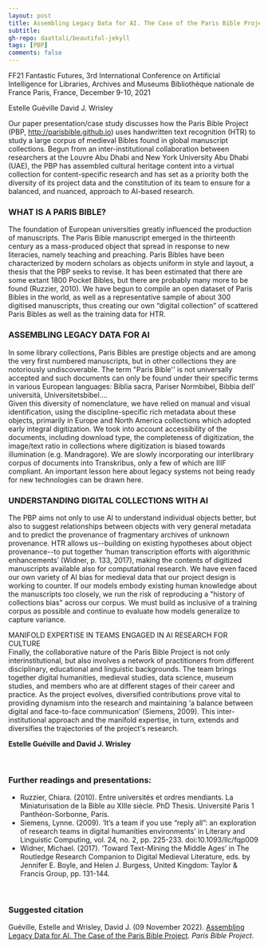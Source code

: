 ```yaml
---
layout: post
title: Assembling Legacy Data for AI. The Case of the Paris Bible Project
subtitle:
gh-repo: daattali/beautiful-jekyll
tags: [PBP]
comments: false
---
```


FF21 Fantastic Futures, 3rd International Conference on Artificial Intelligence for Libraries, Archives and Museums
Bibliothèque nationale de France
Paris, France, December 9-10, 2021
 
Estelle Guéville
David J. Wrisley
 
Our paper presentation/case study discusses how the Paris Bible Project (PBP, http://parisbible.github.io) uses handwritten text recognition (HTR) to study a large corpus of medieval Bibles found in global manuscript collections. Begun from an inter-institutional collaboration between researchers at the Louvre Abu Dhabi and New York University Abu Dhabi (UAE), the PBP has assembled cultural heritage content into a virtual collection for content-specific research and has set as a priority both the diversity of its project data and the constitution of its team to ensure for a balanced, and nuanced, approach to AI-based research.


### **WHAT IS A PARIS BIBLE?**
 
The foundation of European universities greatly influenced the production of manuscripts. The Paris Bible manuscript emerged in the thirteenth century as a mass-produced object that spread in response to new literacies, namely teaching and preaching. Paris Bibles have been characterized by modern scholars as objects uniform in style and layout, a thesis that the PBP seeks to revise. It has been estimated that there are some extant 1800 Pocket Bibles, but there are probably many more to be found (Ruzzier, 2010). We have begun to compile an open dataset of Paris Bibles in the world, as well as a representative sample of about 300 digitised manuscripts, thus creating our own “digital collection” of scattered Paris Bibles as well as the training data for HTR.
 
### **ASSEMBLING LEGACY DATA FOR AI**
 
In some library collections, Paris Bibles are prestige objects and are among the very first numbered manuscripts, but in other collections they are notoriously undiscoverable. The term "Paris Bible'' is not universally accepted and such documents can only be found under their specific terms in various European languages: Biblia sacra, Pariser Normbibel, Bibbia dell’ università, Universitetsbibel….   
Given this diversity of nomenclature, we have relied on manual and visual identification, using the discipline-specific rich metadata about these objects, primarily in Europe and North America collections which adopted early integral digitization. We took into account accessibility of the documents, including download type, the completeness of digitization, the image/text ratio in collections where digitization is biased towards illumination (e.g. Mandragore). We are slowly incorporating our interlibrary corpus of documents into Transkribus, only a few of which are IIIF compliant. An important lesson here about legacy systems not being ready for new technologies can be drawn here. 


### **UNDERSTANDING DIGITAL COLLECTIONS WITH AI**  
The PBP aims not only to use AI to understand individual objects better, but also to suggest relationships between objects with very general metadata and to predict the provenance of fragmentary archives of unknown provenance. HTR allows us--building on existing hypotheses about object provenance--to put together ‘human transcription efforts with algorithmic enhancements’ (Widner, p. 133, 2017), making the contents of digitized manuscripts available also for computational research. We have even faced our own variety of AI bias for medieval data that our project design is working to counter. If our models embody existing human knowledge about the manuscripts too closely, we run the risk of reproducing a "history of collections bias" across our corpus. We must build as inclusive of a training corpus as possible and continue to evaluate how models generalize to capture variance. 
 
MANIFOLD EXPERTISE IN TEAMS ENGAGED IN AI RESEARCH FOR CULTURE  
Finally, the collaborative nature of the Paris Bible Project is not only interinstitutional, but also involves a network of practitioners from different disciplinary, educational and linguistic backgrounds. The team brings together digital humanities, medieval studies, data science, museum studies, and members who are at different stages of their career and practice. As the project evolves, diversified contributions prove vital to providing dynamism into the research and maintaining ‘a balance between digital and face-to-face communication’ (Siemens, 2009). This inter-institutional approach and the manifold expertise, in turn, extends and diversifies the trajectories of the project's research.

**Estelle Guéville and David J. Wrisley**
 
<br>

### **Further readings and presentations:**
 
- Ruzzier, Chiara. (2010). Entre universités et ordres mendiants. La Miniaturisation de la Bible au XIIIe siècle. PhD Thesis. Université Paris 1 Panthéon-Sorbonne, Paris.
- Siemens, Lynne. (2009). ‘It’s a team if you use “reply all”: an exploration of research teams in digital humanities environments’ in Literary and Linguistic Computing, vol. 24, no. 2, pp. 225-233. doi:10.1093/llc/fqp009
- Widner, Michael. (2017). ‘Toward Text-Mining the Middle Ages’ in The Routledge Research Companion to Digital Medieval Literature, eds. by Jennifer E. Boyle, and Helen J. Burgess, United Kingdom: Taylor & Francis Group, pp. 131-144.

<br>

### **Suggested citation**

Guéville, Estelle and Wrisley, David J. (09 November 2022). [Assembling Legacy Data for AI. The Case of the Paris Bible Project](https://parisbible.github.io/2022-10-31-AI4LAMConf/). *Paris Bible Project*.

